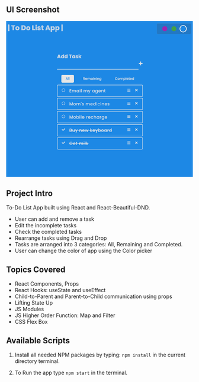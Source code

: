 ## UI Screenshot

![UI-Screenshot](./src/UI_Screenshot.png)

## Project Intro

To-Do List App built using React and React-Beautiful-DND.

- User can add and remove a task
- Edit the incomplete tasks
- Check the completed tasks
- Rearrange tasks using Drag and Drop
- Tasks are arranged into 3 categories: All, Remaining and Completed.
- User can change the color of app using the Color picker

## Topics Covered

- React Components, Props
- React Hooks: useState and useEffect
- Child-to-Parent and Parent-to-Child communication using props
- Lifting State Up
- JS Modules
- JS Higher Order Function: Map and Filter
- CSS Flex Box

## Available Scripts

1. Install all needed NPM packages by typing: `npm install` in the current directory terminal.

2. To Run the app type `npm start` in the terminal.
